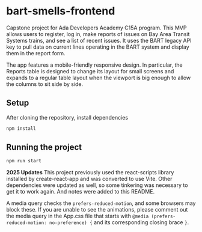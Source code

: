# bart-smells-frontend

Capstone project for Ada Developers Academy C15A program. This MVP allows users to register, log in, make reports of issues on Bay Area Transit Systems trains, and see a list of recent issues. It uses the BART legacy API key to pull data on current lines operating in the BART system and display them in the report form.

The app features a mobile-friendly responsive design. In particular, the Reports table is designed to change its layout for small screens and expands to a regular table layout when the viewport is big enough to allow the columns to sit side by side.

## Setup

After cloning the repository, install dependencies

```sh
npm install
```

## Running the project

```sh
npm run start
```

**2025 Updates**
This project previously used the react-scripts library installed by create-react-app and was converted to use Vite. Other dependencies were updated as well, so some tinkering was necessary to get it to work again. And notes were added to this README.

A media query checks the `prefers-reduced-motion`, and some browsers may block these. If you are unable to see the animations, please comment out the media query in the App.css file that starts with `@media (prefers-reduced-motion: no-preference) {` and its corresponding closing brace `}`.
